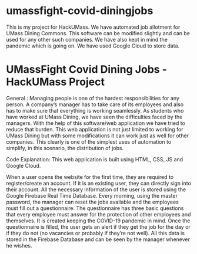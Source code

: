 # umassfight-covid-diningjobs
This is my project for HackUMass. We have automated job allotment for UMass Dining Commons. This software can be modified slightly and can be used for any other such companies. We have also kept in mind the pandemic which is going on. We have used Google Cloud to store data.

# UMassFight Covid Dining Jobs - HackUMass Project 

General :
Managing people is one of the hardest responsibilities for any person. A company’s manager has to take care of its employees and also has to make sure that everything is working seamlessly. 
As students who have worked at UMass Dining, we have seen the difficulties faced by the managers. With the help of this software/web application we have tried to reduce that burden. This web application is not just limited to working for UMass Dining but with some modifications it can work just as well for other companies. This clearly is one of the simplest uses of automation to simplify, in this scenario, the distribution of jobs. 

Code Explanation:
This web application is built using HTML, CSS, JS and Google Cloud. 

When a user opens the website for the first time, they are required to register/create an account. If it is an existing user, they can directly sign into their account. All the necessary information of the user is stored using the Google Firebase Real Time Database. 
Every morning, using the master password, the manager can reset the jobs available and the employees must fill out a questionnaire. 
The questionnaire has three basic questions that every employee must answer for the protection of other employees and themselves. It is created keeping the COVID-19 pandemic in mind. 
Once the questionnaire is filled, the user gets an alert if they get the job for the day or if they do not (no vacancies or probably if they’re not well). 
All this data is stored in the Firebase Database and can be seen by the manager whenever he wishes.
